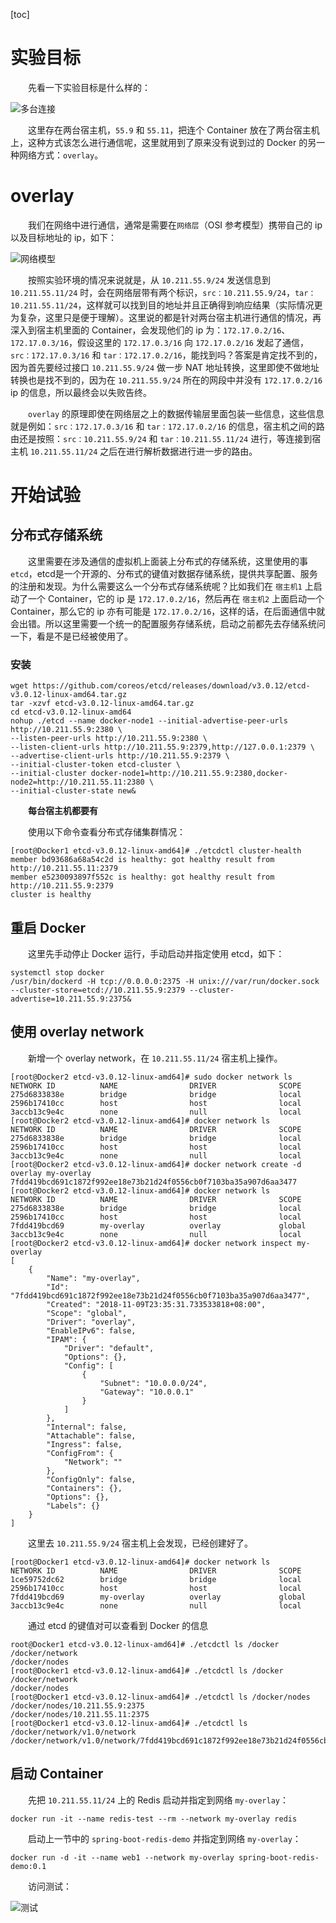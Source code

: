 [toc]

# 实验目标

&emsp;&emsp;先看一下实验目标是什么样的：

![多台连接](http://img.lynchj.com/452f7369336c4a4497a7058d69e054bc.png)

&emsp;&emsp;这里存在两台宿主机，`55.9` 和 `55.11`，把连个 Container 放在了两台宿主机上，这种方式该怎么进行通信呢，这里就用到了原来没有说到过的 Docker 的另一种网络方式：`overlay`。

# overlay

&emsp;&emsp;我们在网络中进行通信，通常是需要在`网络层`（OSI 参考模型）携带自己的 ip 以及目标地址的 ip，如下：

![网络模型](http://img.lynchj.com/b6dc0599185940efbadc90db9fafc394.png)

&emsp;&emsp;按照实验环境的情况来说就是，从 `10.211.55.9/24` 发送信息到 `10.211.55.11/24` 时，会在网络层带有两个标识，`src：10.211.55.9/24`，`tar：10.211.55.11/24`，这样就可以找到目的地址并且正确得到响应结果（实际情况更为复杂，这里只是便于理解）。这里说的都是针对两台宿主机进行通信的情况，再深入到宿主机里面的 Container，会发现他们的 ip 为：`172.17.0.2/16`、`172.17.0.3/16`，假设这里的 `172.17.0.3/16` 向 `172.17.0.2/16` 发起了通信，`src：172.17.0.3/16` 和 `tar：172.17.0.2/16`，能找到吗？答案是肯定找不到的，因为首先要经过接口 `10.211.55.9/24` 做一步 NAT 地址转换，这里即使不做地址转换也是找不到的，因为在 `10.211.55.9/24` 所在的网段中并没有 `172.17.0.2/16` ip 的信息，所以最终会以失败告终。

&emsp;&emsp;`overlay` 的原理即使在网络层之上的数据传输层里面包装一些信息，这些信息就是例如：`src：172.17.0.3/16` 和 `tar：172.17.0.2/16` 的信息，宿主机之间的路由还是按照：`src：10.211.55.9/24` 和 `tar：10.211.55.11/24` 进行，等连接到宿主机 `10.211.55.11/24` 之后在进行解析数据进行进一步的路由。

# 开始试验

## 分布式存储系统

&emsp;&emsp;这里需要在涉及通信的虚拟机上面装上分布式的存储系统，这里使用的事 `etcd`，etcd是一个开源的、分布式的键值对数据存储系统，提供共享配置、服务的注册和发现。为什么需要这么一个分布式存储系统呢？比如我们在 `宿主机1` 上启动了一个 Container，它的 ip 是 `172.17.0.2/16`，然后再在 `宿主机2` 上面启动一个 Container，那么它的 ip 亦有可能是 `172.17.0.2/16`，这样的话，在后面通信中就会出错。所以这里需要一个统一的配置服务存储系统，启动之前都先去存储系统问一下，看是不是已经被使用了。

### 安装

```
wget https://github.com/coreos/etcd/releases/download/v3.0.12/etcd-v3.0.12-linux-amd64.tar.gz
tar -xzvf etcd-v3.0.12-linux-amd64.tar.gz
cd etcd-v3.0.12-linux-amd64
nohup ./etcd --name docker-node1 --initial-advertise-peer-urls http://10.211.55.9:2380 \
--listen-peer-urls http://10.211.55.9:2380 \
--listen-client-urls http://10.211.55.9:2379,http://127.0.0.1:2379 \
--advertise-client-urls http://10.211.55.9:2379 \
--initial-cluster-token etcd-cluster \
--initial-cluster docker-node1=http://10.211.55.9:2380,docker-node2=http://10.211.55.11:2380 \
--initial-cluster-state new&
```

&emsp;&emsp;**每台宿主机都要有**

&emsp;&emsp;使用以下命令查看分布式存储集群情况：

```
[root@Docker1 etcd-v3.0.12-linux-amd64]# ./etcdctl cluster-health
member bd93686a68a54c2d is healthy: got healthy result from http://10.211.55.11:2379
member e5230093897f552c is healthy: got healthy result from http://10.211.55.9:2379
cluster is healthy
```

## 重启 Docker

&emsp;&emsp;这里先手动停止 Docker 运行，手动启动并指定使用 etcd，如下：

```
systemctl stop docker
/usr/bin/dockerd -H tcp://0.0.0.0:2375 -H unix:///var/run/docker.sock --cluster-store=etcd://10.211.55.9:2379 --cluster-advertise=10.211.55.9:2375&
```

## 使用 overlay network

&emsp;&emsp;新增一个 overlay network，在 `10.211.55.11/24` 宿主机上操作。

```
[root@Docker2 etcd-v3.0.12-linux-amd64]# sudo docker network ls
NETWORK ID          NAME                DRIVER              SCOPE
275d6833838e        bridge              bridge              local
2596b17410cc        host                host                local
3accb13c9e4c        none                null                local
[root@Docker2 etcd-v3.0.12-linux-amd64]# docker network ls
NETWORK ID          NAME                DRIVER              SCOPE
275d6833838e        bridge              bridge              local
2596b17410cc        host                host                local
3accb13c9e4c        none                null                local
[root@Docker2 etcd-v3.0.12-linux-amd64]# docker network create -d overlay my-overlay
7fdd419bcd691c1872f992ee18e73b21d24f0556cb0f7103ba35a907d6aa3477
[root@Docker2 etcd-v3.0.12-linux-amd64]# docker network ls
NETWORK ID          NAME                DRIVER              SCOPE
275d6833838e        bridge              bridge              local
2596b17410cc        host                host                local
7fdd419bcd69        my-overlay          overlay             global
3accb13c9e4c        none                null                local
[root@Docker2 etcd-v3.0.12-linux-amd64]# docker network inspect my-overlay
[
    {
        "Name": "my-overlay",
        "Id": "7fdd419bcd691c1872f992ee18e73b21d24f0556cb0f7103ba35a907d6aa3477",
        "Created": "2018-11-09T23:35:31.733533818+08:00",
        "Scope": "global",
        "Driver": "overlay",
        "EnableIPv6": false,
        "IPAM": {
            "Driver": "default",
            "Options": {},
            "Config": [
                {
                    "Subnet": "10.0.0.0/24",
                    "Gateway": "10.0.0.1"
                }
            ]
        },
        "Internal": false,
        "Attachable": false,
        "Ingress": false,
        "ConfigFrom": {
            "Network": ""
        },
        "ConfigOnly": false,
        "Containers": {},
        "Options": {},
        "Labels": {}
    }
]
```

&emsp;&emsp;这里去 `10.211.55.9/24` 宿主机上会发现，已经创建好了。

```
[root@Docker1 etcd-v3.0.12-linux-amd64]# docker network ls
NETWORK ID          NAME                DRIVER              SCOPE
1ce59752dc62        bridge              bridge              local
2596b17410cc        host                host                local
7fdd419bcd69        my-overlay          overlay             global
3accb13c9e4c        none                null                local
```

&emsp;&emsp;通过 etcd 的键值对可以查看到 Docker 的信息

```
root@Docker1 etcd-v3.0.12-linux-amd64]# ./etcdctl ls /docker
/docker/network
/docker/nodes
[root@Docker1 etcd-v3.0.12-linux-amd64]# ./etcdctl ls /docker
/docker/network
/docker/nodes
[root@Docker1 etcd-v3.0.12-linux-amd64]# ./etcdctl ls /docker/nodes
/docker/nodes/10.211.55.9:2375
/docker/nodes/10.211.55.11:2375
[root@Docker1 etcd-v3.0.12-linux-amd64]# ./etcdctl ls /docker/network/v1.0/network
/docker/network/v1.0/network/7fdd419bcd691c1872f992ee18e73b21d24f0556cb0f7103ba35a907d6aa3477
```

## 启动 Container

&emsp;&emsp;先把 `10.211.55.11/24` 上的 Redis 启动并指定到网络 `my-overlay`：

```
docker run -it --name redis-test --rm --network my-overlay redis
```

&emsp;&emsp;启动上一节中的 `spring-boot-redis-demo` 并指定到网络 `my-overlay`：

```
docker run -d -it --name web1 --network my-overlay spring-boot-redis-demo:0.1
```

&emsp;&emsp;访问测试：

![测试](http://img.lynchj.com/57912060ecf745d096c620adaa05104b.gif)
